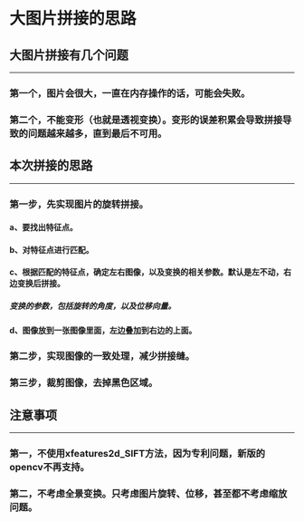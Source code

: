 # 大图片拼接的思路

## 大图片拼接有几个问题
----
### 第一个，图片会很大，一直在内存操作的话，可能会失败。

### 第二个，不能变形（也就是透视变换）。变形的误差积累会导致拼接导致的问题越来越多，直到最后不可用。

## 本次拼接的思路
---
### 第一步，先实现图片的旋转拼接。
#### a、要找出特征点。
#### b、对特征点进行匹配。
#### c、根据匹配的特征点，确定左右图像，以及变换的相关参数。默认是左不动，右边变换后拼接。
##### 变换的参数，包括旋转的角度，以及位移向量。
#### d、图像放到一张图像里面，左边叠加到右边的上面。
### 第二步，实现图像的一致处理，减少拼接缝。

### 第三步，裁剪图像，去掉黑色区域。


## 注意事项
---
### 第一，不使用xfeatures2d_SIFT方法，因为专利问题，新版的opencv不再支持。
### 第二，不考虑全景变换。只考虑图片旋转、位移，甚至都不考虑缩放问题。
